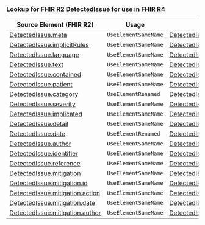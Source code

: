 ### Lookup for [FHIR R2](https://hl7.org/fhir/DSTU2/) [DetectedIssue](https://hl7.org/fhir/DSTU2/DetectedIssue.html) for use in [FHIR R4](https://hl7.org/fhir/R4/)

| Source Element (FHIR R2) | Usage | Target |
| -------------- | ----- | ------ |
| [DetectedIssue.meta](https://hl7.org/fhir/DSTU2/DetectedIssue.html#resource) | `UseElementSameName` | [DetectedIssue.meta](https://hl7.org/fhir/R4/DetectedIssue.html#resource) |
| [DetectedIssue.implicitRules](https://hl7.org/fhir/DSTU2/DetectedIssue.html#resource) | `UseElementSameName` | [DetectedIssue.implicitRules](https://hl7.org/fhir/R4/DetectedIssue.html#resource) |
| [DetectedIssue.language](https://hl7.org/fhir/DSTU2/DetectedIssue.html#resource) | `UseElementSameName` | [DetectedIssue.language](https://hl7.org/fhir/R4/DetectedIssue.html#resource) |
| [DetectedIssue.text](https://hl7.org/fhir/DSTU2/DetectedIssue.html#resource) | `UseElementSameName` | [DetectedIssue.text](https://hl7.org/fhir/R4/DetectedIssue.html#resource) |
| [DetectedIssue.contained](https://hl7.org/fhir/DSTU2/DetectedIssue.html#resource) | `UseElementSameName` | [DetectedIssue.contained](https://hl7.org/fhir/R4/DetectedIssue.html#resource) |
| [DetectedIssue.patient](https://hl7.org/fhir/DSTU2/DetectedIssue.html#resource) | `UseElementSameName` | [DetectedIssue.patient](https://hl7.org/fhir/R4/DetectedIssue.html#resource) |
| [DetectedIssue.category](https://hl7.org/fhir/DSTU2/DetectedIssue.html#resource) | `UseElementRenamed` | [DetectedIssue.code](https://hl7.org/fhir/R4/DetectedIssue.html#resource) |
| [DetectedIssue.severity](https://hl7.org/fhir/DSTU2/DetectedIssue.html#resource) | `UseElementSameName` | [DetectedIssue.severity](https://hl7.org/fhir/R4/DetectedIssue.html#resource) |
| [DetectedIssue.implicated](https://hl7.org/fhir/DSTU2/DetectedIssue.html#resource) | `UseElementSameName` | [DetectedIssue.implicated](https://hl7.org/fhir/R4/DetectedIssue.html#resource) |
| [DetectedIssue.detail](https://hl7.org/fhir/DSTU2/DetectedIssue.html#resource) | `UseElementSameName` | [DetectedIssue.detail](https://hl7.org/fhir/R4/DetectedIssue.html#resource) |
| [DetectedIssue.date](https://hl7.org/fhir/DSTU2/DetectedIssue.html#resource) | `UseElementRenamed` | [DetectedIssue.identified[x]](https://hl7.org/fhir/R4/DetectedIssue.html#resource) |
| [DetectedIssue.author](https://hl7.org/fhir/DSTU2/DetectedIssue.html#resource) | `UseElementSameName` | [DetectedIssue.author](https://hl7.org/fhir/R4/DetectedIssue.html#resource) |
| [DetectedIssue.identifier](https://hl7.org/fhir/DSTU2/DetectedIssue.html#resource) | `UseElementSameName` | [DetectedIssue.identifier](https://hl7.org/fhir/R4/DetectedIssue.html#resource) |
| [DetectedIssue.reference](https://hl7.org/fhir/DSTU2/DetectedIssue.html#resource) | `UseElementSameName` | [DetectedIssue.reference](https://hl7.org/fhir/R4/DetectedIssue.html#resource) |
| [DetectedIssue.mitigation](https://hl7.org/fhir/DSTU2/DetectedIssue.html#resource) | `UseElementSameName` | [DetectedIssue.mitigation](https://hl7.org/fhir/R4/DetectedIssue.html#resource) |
| [DetectedIssue.mitigation.id](https://hl7.org/fhir/DSTU2/DetectedIssue.html#resource) | `UseElementSameName` | [DetectedIssue.mitigation.id](https://hl7.org/fhir/R4/DetectedIssue.html#resource) |
| [DetectedIssue.mitigation.action](https://hl7.org/fhir/DSTU2/DetectedIssue.html#resource) | `UseElementSameName` | [DetectedIssue.mitigation.action](https://hl7.org/fhir/R4/DetectedIssue.html#resource) |
| [DetectedIssue.mitigation.date](https://hl7.org/fhir/DSTU2/DetectedIssue.html#resource) | `UseElementSameName` | [DetectedIssue.mitigation.date](https://hl7.org/fhir/R4/DetectedIssue.html#resource) |
| [DetectedIssue.mitigation.author](https://hl7.org/fhir/DSTU2/DetectedIssue.html#resource) | `UseElementSameName` | [DetectedIssue.mitigation.author](https://hl7.org/fhir/R4/DetectedIssue.html#resource) |

